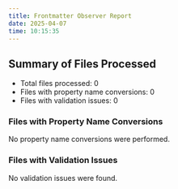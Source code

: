 ```yaml
---
title: Frontmatter Observer Report
date: 2025-04-07
time: 10:15:35
---
```


## Summary of Files Processed
- Total files processed: 0
- Files with property name conversions: 0
- Files with validation issues: 0

### Files with Property Name Conversions
No property name conversions were performed.

### Files with Validation Issues
No validation issues were found.

